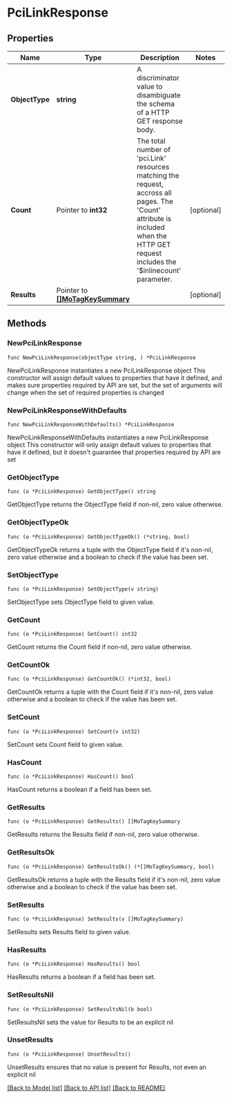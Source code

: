 # PciLinkResponse

## Properties

Name | Type | Description | Notes
------------ | ------------- | ------------- | -------------
**ObjectType** | **string** | A discriminator value to disambiguate the schema of a HTTP GET response body. | 
**Count** | Pointer to **int32** | The total number of &#39;pci.Link&#39; resources matching the request, accross all pages. The &#39;Count&#39; attribute is included when the HTTP GET request includes the &#39;$inlinecount&#39; parameter. | [optional] 
**Results** | Pointer to [**[]MoTagKeySummary**](MoTagKeySummary.md) |  | [optional] 

## Methods

### NewPciLinkResponse

`func NewPciLinkResponse(objectType string, ) *PciLinkResponse`

NewPciLinkResponse instantiates a new PciLinkResponse object
This constructor will assign default values to properties that have it defined,
and makes sure properties required by API are set, but the set of arguments
will change when the set of required properties is changed

### NewPciLinkResponseWithDefaults

`func NewPciLinkResponseWithDefaults() *PciLinkResponse`

NewPciLinkResponseWithDefaults instantiates a new PciLinkResponse object
This constructor will only assign default values to properties that have it defined,
but it doesn't guarantee that properties required by API are set

### GetObjectType

`func (o *PciLinkResponse) GetObjectType() string`

GetObjectType returns the ObjectType field if non-nil, zero value otherwise.

### GetObjectTypeOk

`func (o *PciLinkResponse) GetObjectTypeOk() (*string, bool)`

GetObjectTypeOk returns a tuple with the ObjectType field if it's non-nil, zero value otherwise
and a boolean to check if the value has been set.

### SetObjectType

`func (o *PciLinkResponse) SetObjectType(v string)`

SetObjectType sets ObjectType field to given value.


### GetCount

`func (o *PciLinkResponse) GetCount() int32`

GetCount returns the Count field if non-nil, zero value otherwise.

### GetCountOk

`func (o *PciLinkResponse) GetCountOk() (*int32, bool)`

GetCountOk returns a tuple with the Count field if it's non-nil, zero value otherwise
and a boolean to check if the value has been set.

### SetCount

`func (o *PciLinkResponse) SetCount(v int32)`

SetCount sets Count field to given value.

### HasCount

`func (o *PciLinkResponse) HasCount() bool`

HasCount returns a boolean if a field has been set.

### GetResults

`func (o *PciLinkResponse) GetResults() []MoTagKeySummary`

GetResults returns the Results field if non-nil, zero value otherwise.

### GetResultsOk

`func (o *PciLinkResponse) GetResultsOk() (*[]MoTagKeySummary, bool)`

GetResultsOk returns a tuple with the Results field if it's non-nil, zero value otherwise
and a boolean to check if the value has been set.

### SetResults

`func (o *PciLinkResponse) SetResults(v []MoTagKeySummary)`

SetResults sets Results field to given value.

### HasResults

`func (o *PciLinkResponse) HasResults() bool`

HasResults returns a boolean if a field has been set.

### SetResultsNil

`func (o *PciLinkResponse) SetResultsNil(b bool)`

 SetResultsNil sets the value for Results to be an explicit nil

### UnsetResults
`func (o *PciLinkResponse) UnsetResults()`

UnsetResults ensures that no value is present for Results, not even an explicit nil

[[Back to Model list]](../README.md#documentation-for-models) [[Back to API list]](../README.md#documentation-for-api-endpoints) [[Back to README]](../README.md)


